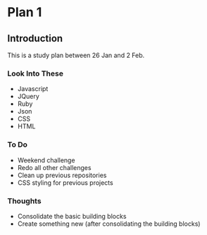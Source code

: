 # Plan 1

## Introduction

This is a study plan between 26 Jan and 2 Feb.

### Look Into These

* Javascript
* JQuery
* Ruby
* Json
* CSS
* HTML

### To Do

* Weekend challenge
* Redo all other challenges
* Clean up previous repositories
* CSS styling for previous projects

### Thoughts

* Consolidate the basic building blocks
* Create something new (after consolidating the building blocks)
